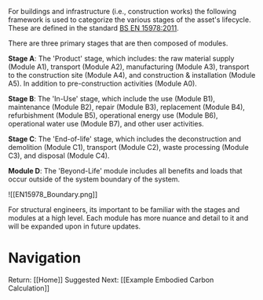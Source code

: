 For buildings and infrastructure (i.e., construction works) the following framework is used to categorize the various stages of the asset's lifecycle. These are defined in the standard [BS EN 15978:2011](https://www.en-standard.eu/bs-en-15978-2011-sustainability-of-construction-works-assessment-of-environmental-performance-of-buildings-calculation-method/).

There are three primary stages that are then composed of modules.

**Stage A**: The 'Product' stage, which includes: the raw material supply (Module A1), transport (Module A2), manufacturing (Module A3), transport to the construction site (Module A4), and construction & installation (Module A5). In addition to pre-construction activities (Module A0).

**Stage B**: The 'In-Use' stage, which include the use (Module B1), maintenance (Module B2), repair (Module B3), replacement (Module B4), refurbishment (Module B5), operational energy use (Module B6),  operational water use (Module B7), and other user activities.

**Stage C**: The 'End-of-life' stage, which includes the deconstruction and demolition (Module C1), transport (Module C2), waste processing (Module C3), and disposal (Module C4).

**Module D**: The 'Beyond-Life' module includes all benefits and loads that occur outside of the system boundary of the system.

![[EN15978_Boundary.png]]

For structural engineers, its important to be familiar with the stages and modules at a high level. Each module has more nuance and detail to it and will be expanded upon in future updates.

# Navigation
Return: [[Home]]
Suggested Next: [[Example Embodied Carbon Calculation]]